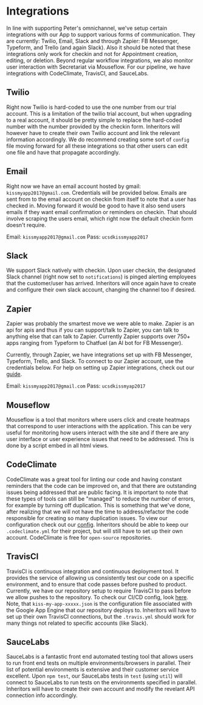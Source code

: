 # Integrations

In line with supporting Peter's omnichannel, we've setup certain integrations with our App to support various forms of communication. They are currently: Twilio, Email, Slack and through Zapier: FB Messenger, Typeform, and Trello (and again Slack). Also it should be noted that these integrations only work for checkin and not for Appointment creation, editing, or deletion. Beyond regular workflow integrations, we also monitor user interaction with Secretariat via Mouseflow. For our pipeline, we have integrations with CodeClimate, TravisCI, and SauceLabs.

## Twilio

Right now Twilio is hard-coded to use the one number from our trial account. This is a limitation of the twilio trial account, but when upgrading to a real account, it should be pretty simple to replace the hard-coded number with the number provided by the checkin form. Inheritors will however have to create their own Twilio account and link the relevant information accordingly. We do recommend creating some sort of `config` file moving forward for all these integrations so that other users can edit one file and have that propagate accordingly.

## Email

Right now we have an email account hosted by gmail: `kissmyapp2017@gmail.com`. Credentials will be provided below. Emails are sent from to the email account on checkin from itself to note that a user has checked in. Moving forward it would be good to have it also send users emails if they want email confirmation or reminders on checkin. That should involve scraping the users email, which right now the default checkin form doesn't require.

Email: `kissmyapp2017@gmail.com`
Pass: `ucsdkissmyapp2017`

## Slack

We support Slack natively with checkin. Upon user checkin, the designated Slack channel (right now set to `notifications`) is pinged alerting employees that the customer/user has arrived. Inheritors will once again have to create and configure their own slack account, changing the channel too if desired.

## Zapier

Zapier was probably the smartest move we were able to make. Zapier is an api for apis and thus if you can support/talk to Zapier, you can talk to anything else that can talk to Zapier. Currently Zapier supports over 750+ apps ranging from Typeform to Chatfuel (an AI bot for FB Messenger).

Currently, through Zapier, we have integrations set up with FB Messenger, Typeform, Trello, and Slack. To connect to our Zapier account, use the credentials below. For help on setting up Zapier integrations, check out our [guide](https://github.com/cse112-kissmyapp/EmissaryWST/blob/develop/developer_docs/Zapier%20Integration.md).

Email: `kissmyapp2017@gmail.com`
Pass: `ucsdkissmyap2017`

## Mouseflow

Mouseflow is a tool that monitors where users click and create heatmaps that correspond to user interactions with the application. This can be very useful for monitoring how users interact with the site and if there are any user interface or user experience issues that need to be addressed. This is done by a script embed in all html views.

## CodeClimate

CodeClimate was a great tool for linting our code and having constant reminders that the code can be improved on, and that there are outstanding issues being addressed that are public facing. It is important to note that these types of tools can still be "managed" to reduce the number of errors, for example by turning off duplication. This is something that we've done, after realizing that we will not have the time to address/refactor the code responsible for creating so many duplication issues. To view our configuration check out our [config](https://github.com/cse112-kissmyapp/EmissaryWST/blob/develop/.codeclimate.yml). Inheritors should be able to keep our `.codeclimate.yml` for their project, but will still have to set up their own account. CodeClimate is free for `open-source` repositories.

## TravisCI

TravisCI is continuous integration and continuous deployment tool. It provides the service of allowing us consistently test our code on a specific environment, and to ensure that code passes before pushed to product. Currently, we have our repository setup to require TravisCI to pass before we allow pushes to the repository. To check our CI/CD config, look [here](https://github.com/cse112-kissmyapp/EmissaryWST/blob/develop/.travis.yml). Note, that `kiss-my-app-xxxxx.json` is the configuration file associated with the Google App Engine that our repository deploys to. Inheritors will have to set up their own TravisCI connections, but the `.travis.yml` should work for many things not related to specific accounts (like Slack).

## SauceLabs

SauceLabs is a fantastic front end automated testing tool that allows users to run front end tests on multiple environments/browsers in parallel. Their list of potential environments is extensive and their customer service excellent. Upon `npm test`, our SauceLabs tests in `test` (using `util`) will connect to SauceLabs to run tests on the environments specified in parallel. Inheritors will have to create their own account and modify the revelant API connection info accordingly.
